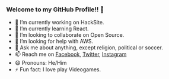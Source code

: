 ### Welcome to my GitHub Profile!! 👋



- 🔭 I’m currently working on HackSite.
- 🌱 I’m currently learning React.
- 👯 I’m looking to collaborate on Open Source.
- 🤔 I’m looking for help with AWS.
- 💬 Ask me about anything, except religion, political or soccer.
- 📫 Reach me on [Facebook](https://www.facebook.com/SaulSandovalM), [Twitter](https://twitter.com/SaulSandovalM), [Instagram](https://www.instagram.com/saulsandovalm/?hl=es-la)
- 😄 Pronouns: He/Him
- ⚡ Fun fact: I love play Videogames.
